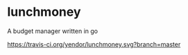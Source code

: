 # lunchmoney
A budget manager written in go

https://travis-ci.org/yendor/lunchmoney.svg?branch=master
